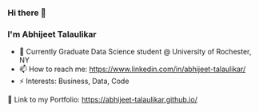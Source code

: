 ### Hi there 👋

### I'm Abhijeet Talaulikar

- 🔭 Currently Graduate Data Science student @ University of Rochester, NY
- 📫 How to reach me: https://www.linkedin.com/in/abhijeet-talaulikar/
- ⚡ Interests: Business, Data, Code

💬 Link to my Portfolio: https://abhijeet-talaulikar.github.io/

